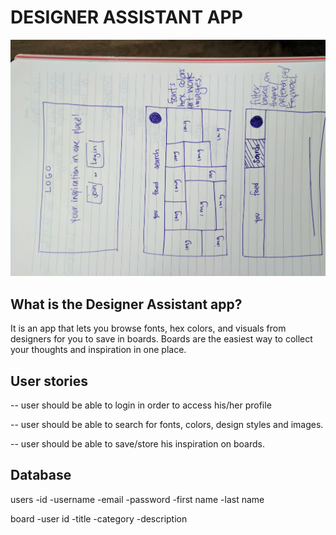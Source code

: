 # DESIGNER ASSISTANT APP
![wireframe](IMG_20170731_142424.jpg)

## What is the Designer Assistant app?
It is an app that lets you browse fonts, hex colors, and visuals from designers for you to save in boards. Boards are the easiest way to collect your thoughts and inspiration in one place. 

## User stories
-- user should be able to login in order to access his/her profile

-- user should be able to search for fonts, colors, design styles and images.

-- user should be able to save/store his inspiration on boards.

## Database
users 
-id
-username
-email
-password
-first name
-last name

board
-user id
-title
-category
-description
